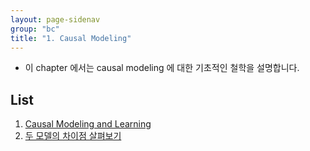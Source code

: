 ```yaml
---
layout: page-sidenav
group: "bc"
title: "1. Causal Modeling"
---
```


- 이 chapter 에서는 causal modeling 에 대한 기초적인 철학을 설명합니다.

## List
  1. [Causal Modeling and Learning](https://bayestour.github.io/blog/docs/bc/0101)
  2. [두 모델의 차이점 살펴보기](https://bayestour.github.io/blog/docs/bc/0102)
